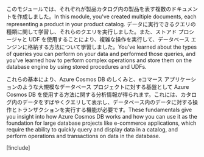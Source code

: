 <span data-ttu-id="ad97f-101">このモジュールでは、それぞれが製品カタログ内の製品を表す複数のドキュメントを作成しました。</span><span class="sxs-lookup"><span data-stu-id="ad97f-101">In this module, you've created multiple documents, each representing a product in your product catalog.</span></span> <span data-ttu-id="ad97f-102">データに実行できるクエリの種類に関して学習し、それらのクエリを実行しました。また、ストアド プロシージャと UDF を使用することにより、複雑な操作を実行して、データベース エンジンに格納する方法について学習しました。</span><span class="sxs-lookup"><span data-stu-id="ad97f-102">You've learned about the types of queries you can perform on your data and performed those queries, and you've learned how to perform complex operations and store them on the database engine by using stored procedures and UDFs.</span></span> 

<span data-ttu-id="ad97f-103">これらの基本により、Azure Cosmos DB のしくみと、eコマース アプリケーションのような大規模なデータベース プロジェクトに対する基盤として Azure Cosmos DB を使用する方法に関する分析情報が得られます。これには、カタログ内のデータをすばやくクエリして表示し、データベース内のデータに対する操作とトランザクションを実行する機能が必要です。</span><span class="sxs-lookup"><span data-stu-id="ad97f-103">These fundamentals give you insight into how Azure Cosmos DB works and how you can use it as the foundation for large database projects like e-commerce applications, which require the ability to quickly query and display data in a catalog, and perform operations and transactions on data in the database.</span></span>

[!include[](../../../includes/azure-sandbox-cleanup.md)]